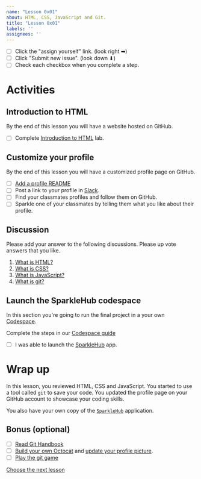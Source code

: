```yaml
---
name: "Lesson 0x01"
about: HTML, CSS, JavaScript and Git.
title: "Lesson 0x01"
labels: ''
assignees: ''
---
```


* [ ] Click the "assign yourself" link. (look right ➡)
* [ ] Click "Submit new issue". (look down ⬇) 
* [ ] Check each checkbox when you complete a step.

# Activities

## Introduction to HTML

By the end of this lesson you will have a website hosted on GitHub.

* [ ] Complete [Introduction to HTML](https://lab.github.com/githubtraining/introduction-to-html) lab.

## Customize your profile

By the end of this lesson you will have a customized profile page on GitHub.

* [ ] [Add a profile README](https://docs.github.com/en/github/setting-up-and-managing-your-github-profile/customizing-your-profile/managing-your-profile-readme#adding-a-profile-readme)
* [ ] Post a link to your profile in [Slack][slack].
* [ ] Find your classmates profiles and follow them on GitHub.
* [ ] Sparkle one of your classmates by telling them what you like about their profile.

## Discussion

Please add your answer to the following discussions. Please up vote answers that
you like.

1. [What is HTML?](https://github.com/CodeChica/plus-plus/discussions/30)
1. [What is CSS?](https://github.com/CodeChica/plus-plus/discussions/31)
1. [What is JavaScript?](https://github.com/CodeChica/plus-plus/discussions/32)
1. [What is git?](https://github.com/CodeChica/plus-plus/discussions/33)

## Launch the SparkleHub codespace

In this section you're going to run the final project in a your own [Codespace](https://github.com/codespaces).

Complete the steps in our [Codespace guide](https://github.com/CodeChica/plus-plus/blob/lessons/doc/guides/codespaces.md#creating-your-codespace)

* [ ] I was able to launch the [SparkleHub](https://github.com/codechica/SparkleHub) app.

# Wrap up

In this lesson, you reviewed HTML, CSS and JavaScript. You started to use a tool called `git` to save your code. You updated the profile page on your GitHub account to showcase your coding skills.

You also have your own copy of the [`SparkleHub`](https://github.com/CodeChica/SparkleHub) application.

## Bonus (optional)

* [ ] [Read Git Handbook][git_handbook]
* [ ] [Build your own Octocat][my_octocat] and [update your profile picture][profile_picture].
* [ ] [Play the git game][git_game]

[Choose the next lesson][choose_lesson]

[choose_lesson]: https://github.com/CodeChica/plus-plus/issues/new/choose
[git_game]: https://learngitbranching.js.org/
[git_handbook]: https://guides.github.com/introduction/git-handbook/
[lesson]: https://github.com/CodeChica/plus-plus/tree/main/doc/lessons/0x01#lesson-0x01
[my_octocat]: https://myoctocat.com/
[profile_picture]: https://github.com/settings/profile
[slack]: https://codechica-plus-plus.slack.com/archives/C02CDMWDK7D
